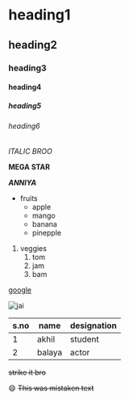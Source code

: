 # heading1
## heading2
### heading3
#### heading4
##### heading5
###### heading6


*ITALIC BROO*

**MEGA STAR**

***ANNIYA***

* fruits
  * apple
  * mango
  * banana
  * pinepple

1. veggies
    1. tom
    2. jam
    3. bam
   
[google](https://www.google.com/)

![jai](https://pbs.twimg.com/media/FDo0mohVQAAP5Td?format=jpg&name=large)

s.no|name|designation
----|----|----
1|akhil|student
2|balaya|actor

~~strike it bro~~

:smile:
	~~This was mistaken text~~
 <!-- This content will not appear in the rendered Markdown -->

